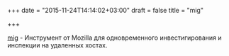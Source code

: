 +++
date = "2015-11-24T14:14:02+03:00"
draft = false
title = "mig"

+++

<p><a href="https://github.com/mozilla/mig">mig</a>&nbsp;- Инструмент от Mozilla для одновременного инвестигирования и инспекции на удаленных хостах.</p>

